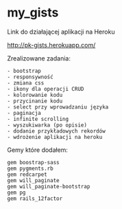 my_gists
========

Link do działającej aplikacji na Heroku

http://pk-gists.herokuapp.com/

Zrealizowane zadania:

    - bootstrap
    - responsywność
    - zmiana css
    - ikony dla operacji CRUD
    - kolorowanie kodu
    - przycinanie kodu
    - select przy wprowadzaniu języka
    - paginacja
    - infinite scrolling
    - wyszukiwarka (po opisie)
    - dodanie przykładowych rekordów
    - wdrożenie aplikacji na heroku

Gemy które dodałem:

    gem boostrap-sass
    gem pygments.rb
    gem redcarpet
    gem will_paginate
    gem will_paginate-bootstrap
    gem pg
    gem rails_12factor
    

